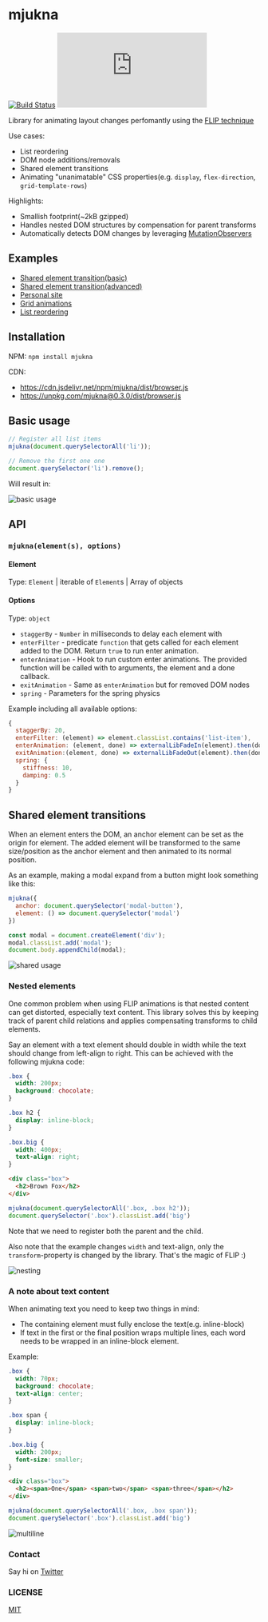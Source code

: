# mjukna

[![Build Status](https://travis-ci.org/daniel-lundin/mjukna.svg?branch=master)](https://travis-ci.org/daniel-lundin/mjukna)
[![gzip size](http://img.badgesize.io/https://unpkg.com/mjukna/dist/browser.js?compression=gzip&color=blue)](https://unpkg.com/mjukna/dist/browser.js)

Library for animating layout changes perfomantly using the [FLIP technique](https://aerotwist.com/blog/flip-your-animations/)

Use cases:

 - List reordering
 - DOM node additions/removals
 - Shared element transitions
 - Animating "unanimatable" CSS properties(e.g. `display`, `flex-direction`, `grid-template-rows`)

Highlights:

 - Smallish footprint(~2kB gzipped)
 - Handles nested DOM structures by compensation for parent transforms
 - Automatically detects DOM changes by leveraging [MutationObservers](https://developer.mozilla.org/en-US/docs/Web/API/MutationObserver)

## Examples

 - [Shared element transition(basic)](https://daniel-lundin.github.io/mjukna/anchor.html)
 - [Shared element transition(advanced)](https://daniel-lundin.github.io/mjukna/guitars.html)
 - [Personal site](https://www.d-dog.se)
 - [Grid animations](https://daniel-lundin.github.io/mjukna/numbers.html)
 - [List reordering](https://daniel-lundin.github.io/mjukna/list-reordering.html)

## Installation

NPM:
`npm install mjukna`

CDN:
 - https://cdn.jsdelivr.net/npm/mjukna/dist/browser.js
 - https://unpkg.com/mjukna@0.3.0/dist/browser.js 

## Basic usage

```js
// Register all list items
mjukna(document.querySelectorAll('li'));

// Remove the first one one
document.querySelector('li').remove();
```

Will result in:

![basic usage](assets/basic.gif)

## API

### ```mjukna(element(s), options)```

#### Element

Type: `Element` | iterable of `Element`s | Array of objects


#### Options

Type: `object`

 - `staggerBy` - `Number` in milliseconds to delay each element with
 - `enterFilter` - predicate `function` that gets called for each element added to the DOM. Return `true` to run enter animation.
 - `enterAnimation` - Hook to run custom enter animations. The provided function will be called with to arguments, the element and a done callback.
 - `exitAnimation` - Same as `enterAnimation` but for removed DOM nodes
 - `spring` - Parameters for the spring physics

Example including all available options:
```js
{
  staggerBy: 20,
  enterFilter: (element) => element.classList.contains('list-item'),
  enterAnimation: (element, done) => externalLibFadeIn(element).then(done),
  exitAnimation:(element, done) => externalLibFadeOut(element).then(done),
  spring: {
    stiffness: 10,
    damping: 0.5
  }
}
```

## Shared element transitions

When an element enters the DOM, an anchor element can be set as the origin for element. The added element will be transformed to the same size/position as the anchor element and then animated to its normal position.

As an example, making a modal expand from a button might look something like this:

```js
mjukna({
  anchor: document.querySelector('modal-button'),
  element: () => document.querySelector('modal')
})

const modal = document.createElement('div');
modal.classList.add('modal');
document.body.appendChild(modal);
```

![shared usage](assets/anchoring.gif)

### Nested elements

One common problem when using FLIP animations is that nested content can get distorted, especially text content. This library solves this by keeping track of parent child relations and applies compensating transforms to child elements.

Say an element with a text element should double in width while the text should change from left-align to right. This can be achieved with the following mjukna code:

```css
.box {
  width: 200px;
  background: chocolate;
}

.box h2 {
  display: inline-block;
}

.box.big {
  width: 400px;
  text-align: right;
}
```

```html
<div class="box">
  <h2>Brown Fox</h2>
</div>
```

```js
mjukna(document.querySelectorAll('.box, .box h2'));
document.querySelector('.box').classList.add('big')
```

Note that we need to register both the parent and the child.

Also note that the example changes `width` and text-align, only the `transform`-property is changed by the library. That's the magic of FLIP :)

![nesting](assets/nesting.gif)

### A note about text content

When animating text you need to keep two things in mind:

 - The containing element must fully enclose the text(e.g. inline-block)
 - If text in the first or the final position wraps multiple lines, each word needs to be wrapped in an inline-block element.


Example:
```css
.box {
  width: 70px;
  background: chocolate;
  text-align: center;
}

.box span {
  display: inline-block;
}

.box.big {
  width: 200px;
  font-size: smaller;
}
```

```html
<div class="box">
  <h2><span>One</span> <span>two</span> <span>three</span></h2>
</div>
```

```js
mjukna(document.querySelectorAll('.box, .box span'));
document.querySelector('.box').classList.add('big')
```

![multiline](assets/multiline.gif)


### Contact

Say hi on [Twitter](https://twitter.com/danielundin)

### LICENSE

[MIT](LICENSE.md)
